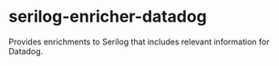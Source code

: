 # serilog-enricher-datadog
Provides enrichments to Serilog that includes relevant information for Datadog.
